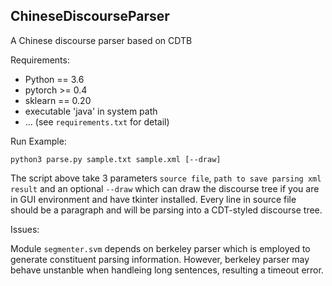 ## ChineseDiscourseParser

A Chinese discourse parser based on CDTB

Requirements:
- Python == 3.6
- pytorch >= 0.4
- sklearn == 0.20
- executable 'java' in system path
- ... (see `requirements.txt` for detail)

Run Example:

```shell
python3 parse.py sample.txt sample.xml [--draw]
```

The script above take 3 parameters `source file`, `path to save parsing xml result` 
and an optional `--draw` which can draw the discourse tree if you are in GUI environment and have tkinter installed.
Every line in source file should be a paragraph and will be parsing into a CDT-styled discourse tree.

Issues:

Module `segmenter.svm` depends on berkeley parser which is employed to generate constituent parsing information.
However, berkeley parser may behave unstanble when handleing long sentences, resulting a timeout error.
